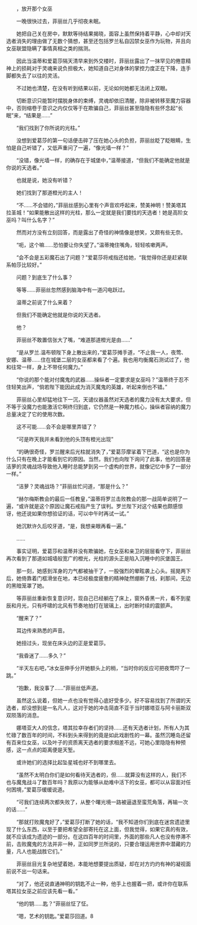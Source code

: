 　　，放开那个女巫

　　一晚很快过去，菲丽丝几乎彻夜未眠。

　　她把自己关在房中，默默等待结果揭晓，面容上虽然保持着平静，心中却对天选者消失的理由做了无数个猜想，甚至还包括罗兰私自囚禁女巫作为玩物，并且向女巫联盟隐瞒了事情真相之类的揣测。

　　因此当温蒂和爱葛莎隔天清早来到外交楼时，菲丽丝露出了一抹罕见的倦意精神上的损耗对于灵魂来说负担极大，她知道自己对身体的掌控力度正在下降，连手脚都失去了以往的灵活。

　　不过她也清楚，在没有听到结果以前，无论如何她都无法闭上双眼。

　　切断意识只能暂时摆脱身体的束缚，灵魂却依旧清醒，除非被转移至魔力容器中，否则缩卷于意识之内仅仅等于在欺骗自己，菲丽丝甚至隐隐有些怀念起“长眠”来，“结果是……”

　　“我们找到了你所说的光柱。”

　　没想到爱葛莎的第一句话便击碎了压在她心头的负担，菲丽丝眨了眨眼睛，生怕是自己听错了，又低声重问了一遍，“像光墙一样？”

　　“没错，像光墙一样，的确存在于城堡中，”温蒂接道，“但我们不能确定他就是你说的天选者。”

　　也就是说，她没有听错？

　　她们找到了那道橙光的主人！

　　“不……不会错的，”菲丽丝感到心里有个声音欢呼起来，赞美神明！赞美塔其拉圣城！“如果能散出这样的光柱，那么一定就是我们要找的天选者！她是高阶女巫吗？叫什么名字？”

　　然而对方没有立刻回答，而是露出了奇怪的神情像是想笑，又颇有些无奈。

　　“呃，这个嘛……恐怕要让你失望了。”温蒂掩住嘴角，轻轻咳嗽两声。

　　“会不会是五彩魔石出了问题？”爱葛莎将戒指还给她，“我觉得你还是赶紧联系帕莎比较好。”

　　问题？到底生了什么事？

　　等等……菲丽丝忽然感到脑海中有一道闪电跃过。

　　温蒂之前说了什么来着？

　　但我们不能确定他就是你说的天选者。

　　他？

　　菲丽丝不敢置信张大了嘴，“难道那道橙光是由……”

　　“是从罗兰.温布顿陛下身上散出来的，”爱葛莎摊手道，“不止我一人，夜莺、安娜、温蒂……住在城堡二层的女巫都来看了个遍。我也用均衡魔石测试过了，他和往常一样，身上不带任何魔力。”

　　“你说的那个能对付魔鬼的武器……操纵者一定要求是女巫吗？”温蒂终于忍不住轻笑出声，“倘若陛下能因此成为消灭魔鬼的英雄，听起来倒也不错。”

　　菲丽丝心里却猛地往下一沉，天谴仪器虽然对天选者的魔力没有太大要求，但不等于没魔力也能激活它啊终归到底，它仍然是一种魔力核心，操纵者容纳的魔力总量决定了它的使用次数。

　　这不可能……会不会是哪里弄错了？

　　“可是昨天我并未看到他的头顶有橙光出现”

　　“的确很奇怪，罗兰醒来后光柱就消失了，”爱葛莎摩挲着下巴道，“这也是你为什么只有在晚上才能看到它的原因。当然，我们也向陛下询问了此事，他的回答是洁萝的灵魂战场导致他入睡时总能梦到另一个虚构的世界，就像记忆中多了一部分一样。”

　　“洁萝？灵魂战场？”菲丽丝忙问道，“那是什么？”

　　“赫尔梅斯教会的最后一任教皇，”温蒂将罗兰击败教会的那一战简单说明了一遍，“或许就是这个原因让魔石戒指产生了误判。罗兰陛下对这个结果也颇感惊讶，他还说如果你想验证的话，可以中午时再试一试。”

　　她沉默许久后咬牙道，“是，我想亲眼再看一遍。”

　　……

　　事实证明，爱葛莎和温蒂并没有欺骗她，在女巫和亲卫的层层看守下，菲丽丝再次看到了那道如城墙般宽广的橙光，光柱的源头正是陷入沉睡中的灰堡国王。

　　那一刻，她感到浑身的力气都被抽干了，一股强烈的晕眩袭上心头。摇晃两下后，她倚靠着门框滑坐在地，本已经极度疲惫的精神陡然绷断了线，刹那间，无边的黑暗笼罩了她。

　　等菲丽丝重新恢复意识时，现自己已经躺在了床上，窗外昏黑一片，看不到星辰和月光，只有呼啸的北风有节奏地拍打在玻璃上，出时断时续的震颤声。

　　“醒来了？”

　　耳边传来熟悉的声音。

　　她扭过头，现坐在床头边的正是爱葛莎。

　　“我昏迷了……多久？”

　　“半天左右吧，”冰女巫伸手分开她额头上的梢，“当时你的反应可把夜莺吓了一跳。”

　　“抱歉，我没事了……”菲丽丝低声道。

　　虽然这么说着，但她一点也没有觉得心底好受多少。好不容易找到了所谓的天选者，却没想到是一名凡人，这对于她的冲击简直不亚于当时娜塔亚与阿卡丽斯双双陨落的消息。

　　娜塔亚大人的信念，塔其拉幸存者们的坚持……还有天选者计划，所有人为其忙碌了数百年的时间，不料到头来得到的竟是如此戏剧性的一幕。虽然沉睡岛还留有百来位女巫，以及叶子的资质离天选者的要求相差不远，可她心里隐隐有种预感，这一点点的距离便是天堑。

　　或许她们的选择比起坠星城也好不到哪里去。

　　“虽然不太明白你们是如何看待天选者的，但……就算没有这样的人，我们不也与魔鬼战斗了数百年吗？我原以为能够从劫难中活下的女巫，都可以从容面对任何困境，”爱葛莎缓缓说道。

　　“可我们连续两次都失败了，从整个曙光境一路被逼退至蛮荒角落，再输一次的话……”

　　“那就打败魔鬼好了，”爱葛莎打断了她的话，“我不知道你们到底在迷宫遗迹里现了什么东西，以至于要把希望全部寄托在这上面，但我觉得，如果它真的有效，就不应该成为遗迹的一部分。在这四百年的时间里，外面的那些凡人也没有停滞不前，击败魔鬼的方法并非一种，正如同罗兰所说的，只要合理运用世界中潜藏的力量，凡人也能战胜它们。”

　　菲丽丝目光复杂地望着她，本能地想要提出质疑，却在对方灼灼有神的凝视面前说不出一句话来。

　　“对了，他还说直通神明的钥匙不止一种，他手上也握着一把，或许你在联系塔其拉女巫之前应该先看一看。”

　　“他的钥……匙？”菲丽丝怔了怔。

　　“嗯，艺术的钥匙。”爱葛莎回道。8
